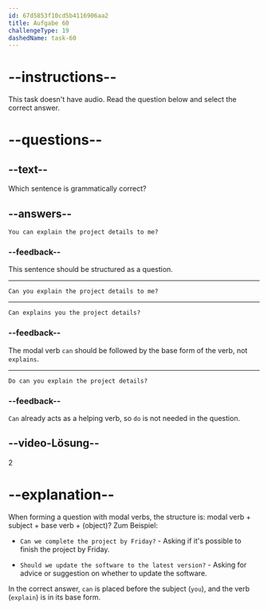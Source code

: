 ```yaml
---
id: 67d5853f10cd5b4116906aa2
title: Aufgabe 60
challengeType: 19
dashedName: task-60
---
```


# --instructions--

This task doesn't have audio. Read the question below and select the correct answer.

# --questions--

## --text--

Which sentence is grammatically correct?

## --answers--

`You can explain the project details to me?`

### --feedback--

This sentence should be structured as a question.

---

`Can you explain the project details to me?`

---

`Can explains you the project details?`

### --feedback--

The modal verb `can` should be followed by the base form of the verb, not `explains`.

---

`Do can you explain the project details?`

### --feedback--

`Can` already acts as a helping verb, so `do` is not needed in the question.

## --video-Lösung--

2

# --explanation--

When forming a question with modal verbs, the structure is: modal verb + subject + base verb + (object)? Zum Beispiel:

- `Can we complete the project by Friday?` - Asking if it's possible to finish the project by Friday.

- `Should we update the software to the latest version?` - Asking for advice or suggestion on whether to update the software.

In the correct answer, `can` is placed before the subject (`you`), and the verb (`explain`) is in its base form.
